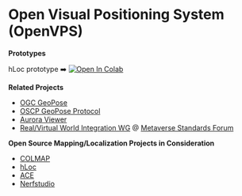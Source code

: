 # Open Visual Positioning System (OpenVPS)

**Prototypes**

hLoc prototype ➡️ [![Open In Colab](https://colab.research.google.com/assets/colab-badge.svg)](https://colab.research.google.com/drive/12PIjDUXWqyZrYTtuhQHuwOvdcHeItrpW)

**Related Projects**

- [OGC GeoPose](https://www.geopose.org/)
- [OSCP GeoPose Protocol](https://github.com/OpenArCloud/oscp-geopose-protocol)
- [Aurora Viewer](https://www.auroraviewer.org/)
- [Real/Virtual World Integration WG](https://github.com/MetaverseStandards/Virtual-Real-Integration) @ [Metaverse Standards Forum](https://metaverse-standards.org/)

**Open Source Mapping/Localization Projects in Consideration**

- [COLMAP](https://colmap.github.io/)
- [hLoc](https://github.com/cvg/Hierarchical-Localization)
- [ACE](https://nianticlabs.github.io/ace/)
- [Nerfstudio](https://docs.nerf.studio)
